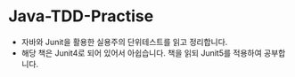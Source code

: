 # Java-TDD-Practise

- 자바와 Junit을 활용한 실용주의 단위테스트를 읽고 정리합니다.
- 해당 책은 Junit4로 되어 있어서 아쉽습니다. 책을 읽되 Junit5를 적용하여 공부합니다.

